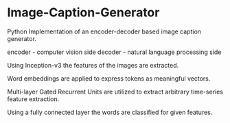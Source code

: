 # Image-Caption-Generator

Python Implementation of an encoder-decoder based image caption generator.

encoder - computer vision side
decoder - natural language processing side

Using Inception-v3 the features of the images are extracted.

Word embeddings are applied to express tokens as meaningful vectors.

Multi-layer Gated Recurrent Units are utilized to extract arbitrary time-series feature extraction.

Using a fully connected layer the words are classified for given features.
